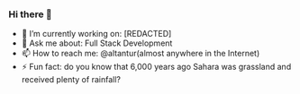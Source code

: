 ### Hi there 👋
- 🔭 I’m currently working on: [REDACTED]
- 💬 Ask me about: Full Stack Development
- 📫 How to reach me: @altantur(almost anywhere in the Internet)
- ⚡ Fun fact: do you know that 6,000 years ago Sahara was grassland and received plenty of rainfall? 
